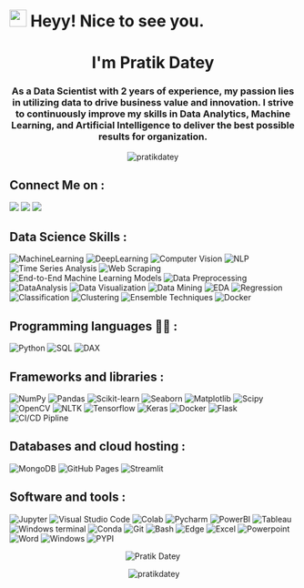 <h1><img src="https://emojis.slackmojis.com/emojis/images/1531849430/4246/blob-sunglasses.gif?1531849430" width="30"/> Heyy! Nice to see you.</h1>
<h1 align="center">I'm Pratik Datey</h1>

<h3 align="center">As a Data Scientist with 2 years of experience, my passion lies in utilizing data to drive business value and innovation. I strive to continuously improve my skills in Data Analytics, Machine Learning, and Artificial Intelligence to deliver the best possible results for organization.</h3>

<p align="center"> <img src="https://komarev.com/ghpvc/?username=pratikdatey&label=Profile%20views&color=0e75b6&style=flat" alt="pratikdatey" /> </p>

## Connect Me on  :

<p>
  <a href="https://www.linkedin.com/in/pratikdatey/"><img src="https://img.icons8.com/color/48/000000/linkedin.png"/></a>
  <a href="mailto:pratikvdatey@gmail.com"><img src="https://img.icons8.com/fluent/48/000000/gmail-new.png"/></a>
  <a href="https://www.instagram.com/pratik_d_007_/"><img src="https://img.icons8.com/fluent/48/000000/instagram-new.png"/></a>
   
</p>


## Data Science Skills :

<p>
    <img alt="MachineLearning" src="https://img.shields.io/badge/Machine Learning-5391FE?logo=MachineLearning&logoColor=white">
    <img alt="DeepLearning" src="https://custom-icon-badges.herokuapp.com/badge/Deep Learning-025E8C.svg?logo=database&logoColor=white">
    <img alt="Computer Vision" src="https://custom-icon-badges.herokuapp.com/badge/Computer Vision-indigo.svg?&logoColor=white">
    <img alt="NLP" src="https://custom-icon-badges.herokuapp.com/badge/NLP-cream.svg?&logoColor=white">
    <img alt="Time Series Analysis" src="https://custom-icon-badges.herokuapp.com/badge/Time Series Analysis-darkgreen.svg?&logoColor=white">
    <img alt="Web Scraping" src="https://img.shields.io/badge/Web Scraping-white?logo=CI/CD&logoColor=white">
    <img alt="End-to-End Machine Learning Models" src="https://custom-icon-badges.herokuapp.com/badge/End to End Machine Learning-green.svg?&logoColor=white">
    <img alt="Data Preprocessing" src="https://custom-icon-badges.herokuapp.com/badge/Data Preprocessing-yellow.svg?&logoColor=white">
    <img alt="DataAnalysis" src="https://custom-icon-badges.herokuapp.com/badge/Data Analysis-skyblue.svg?l&logoColor=white">
    <img alt="Data Visualization" src="https://custom-icon-badges.herokuapp.com/badge/Data Visualization-lightblue.svg?&logoColor=white">
    <img alt="Data Mining" src="https://custom-icon-badges.herokuapp.com/badge/Data Mining-blue.svg?&logoColor=white">
    <img alt="EDA" src="https://custom-icon-badges.herokuapp.com/badge/EDA-pink.svg?&logoColor=white">
    <img alt="Regression" src="https://custom-icon-badges.herokuapp.com/badge/Regression-lightyellow.svg?&logoColor=white">
    <img alt="Classification" src="https://custom-icon-badges.herokuapp.com/badge/Classification-grey.svg?&logoColor=white">
    <img alt="Clustering" src="https://custom-icon-badges.herokuapp.com/badge/Clustering-black.svg?&logoColor=white">
    <img alt="Ensemble Techniques" src="https://custom-icon-badges.herokuapp.com/badge/Ensemble Techniques-red.svg?&logoColor=white">
    <img alt="Docker" src="https://custom-icon-badges.herokuapp.com/badge/Docker-025E8C.svg?&logoColor=white">
    

    
    
    
    
    
    
    
    
    
</p>






## Programming languages 👨‍💻 :

<p>
    <img alt="Python" src="https://img.shields.io/badge/Python-5391FE?logo=python&logoColor=white">
    <img alt="SQL" src="https://custom-icon-badges.herokuapp.com/badge/SQL-025E8C.svg?logo=database&logoColor=white">
    <img alt="DAX" src="https://custom-icon-badges.herokuapp.com/badge/DAX-yellow.svg?logo=DAX&logoColor=white">
</p>

## Frameworks and libraries :

<p>
    <img alt="NumPy" src="https://img.shields.io/badge/Numpy-013243?logo=numpy&logoColor=white">
    <img alt="Pandas" src="https://img.shields.io/badge/Pandas-150458?logo=pandas&logoColor=white">
    <img alt="Scikit-learn" src="https://img.shields.io/badge/scikit_learn-0078D7?logo=scikit-learn&logoColor=white">
    <img alt="Seaborn" src="https://img.shields.io/badge/Seaborn-white?logo=Seaborn&logoColor=white">
    <img alt="Matplotlib" src="https://img.shields.io/badge/Matplotlib-red?logo=Matplotlib&logoColor=white">
    <img alt="Scipy" src="https://img.shields.io/badge/SciPy-654FF0?logo=SciPy&logoColor=white">
    <img alt="OpenCV" src="https://img.shields.io/badge/OpenCV-27338e?logo=OpenCV&logoColor=white">
    <img alt="NLTK" src="https://img.shields.io/badge/NLTK-03599C?logo=NLTK&logoColor=white">
    <img alt="Tensorflow" src="https://img.shields.io/badge/TensorFlow-FF6F00?logo=tensorflow&logoColor=white">
    <img alt="Keras" src="https://img.shields.io/badge/Keras-D00000?logo=Keras&logoColor=white">
    <img alt="Docker" src="https://img.shields.io/badge/Docker-03599C?logo=Docker&logoColor=white">
    <img alt="Flask" src="https://img.shields.io/badge/Flask-grey?logo=flask&logoColor=white">
    <img alt="CI/CD Pipline" src="https://img.shields.io/badge/CI/CD-green?logo=CI/CD&logoColor=white">
    
</p>


## Databases and cloud hosting :

<p>
    <img alt="MongoDB" src ="https://img.shields.io/badge/MongoDB-white?logo=mongodb&logoColor=color">
    <img alt="GitHub Pages" src="https://img.shields.io/badge/GitHub%20Pages-black?logo=github&logoColor=white">
    <img alt="Streamlit" src="https://img.shields.io/badge/Streamlit_Cloud-FF4B4B?logo=Streamlit&logoColor=white">
</p>



## Software and tools :

<p>
    <img alt="Jupyter" src="https://img.shields.io/badge/Jupyter-orange.svg?logo=Jupyter&logoColor=white">
    <img alt="Visual Studio Code" src="https://img.shields.io/badge/Visual%20Studio%20Code-blue.svg?logo=visual-studio-code&logoColor=white">
    <img alt="Colab" src="https://img.shields.io/badge/Colab-yellow?logo=googlecolab&color=525252">
    <img alt="Pycharm" src="https://img.shields.io/badge/PyCharm-000000?logo=Pycharm&logoColor=white">
    <img alt="PowerBI" src="https://img.shields.io/badge/Microsoft_PowerBI-yellow?logo=Power%20BI&logoColor=white">
    <img alt="Tableau" src="https://img.shields.io/badge/Tableau-013243?logo=Tableau&logoColor=white">
    <img alt="Windows terminal" src="https://img.shields.io/badge/Windows%20Terminal-black?logo=windows%20terminal&logoColor=white">
    <img alt="Conda" src="https://img.shields.io/badge/conda-green?logo=anaconda&logoColor=white">
    <img alt="Git" src="https://img.shields.io/badge/Git-F05033.svg?logo=git&logoColor=white">
    <img alt="Bash" src="https://img.shields.io/badge/Bash-green?logo=windows%20terminal&logoColor=white">
    <img alt="Edge" src="https://img.shields.io/badge/Microsoft_Edge-0078D7?logo=Microsoft-edge&logoColor=white">
    <img alt="Excel" src="https://img.shields.io/badge/Microsoft_Excel-217346?logo=microsoft-excel&logoColor=white">
    <img alt="Powerpoint" src="https://img.shields.io/badge/Microsoft_PowerPoint-B7472A?logo=microsoft-powerpoint&logoColor=white">
    <img alt="Word" src="https://img.shields.io/badge/Microsoft_Word-2B579A?logo=microsoft-word&logoColor=white">
    <img alt="Windows" src="https://img.shields.io/badge/Windows-0078D6?logo=windows&logoColor=white">
    <img alt="PYPI" src="https://img.shields.io/badge/PYPI-lightblue?logo=PYPI&logoColor=white">
    
</p>

<p  align="center">  <img src="https://github-readme-streak-stats.herokuapp.com/?user=pratikdatey&" alt="Pratik Datey" /> </p>

<p align="center" >  &nbsp;<img src="https://github-readme-stats.vercel.app/api?username=pratikdatey&show_icons=true&locale=en&theme=radical" alt="pratikdatey" /> </p>




